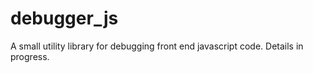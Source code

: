 # debugger_js

A small utility library for debugging front end javascript code. Details in progress.
